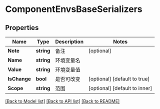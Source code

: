 # ComponentEnvsBaseSerializers

## Properties

Name | Type | Description | Notes
------------ | ------------- | ------------- | -------------
**Note** | **string** | 备注 | [optional] 
**Name** | **string** | 环境变量名 | 
**Value** | **string** | 环境变量值 | 
**IsChange** | **bool** | 是否可改变 | [optional] [default to true]
**Scope** | **string** | 范围 | [optional] [default to inner]

[[Back to Model list]](../README.md#documentation-for-models) [[Back to API list]](../README.md#documentation-for-api-endpoints) [[Back to README]](../README.md)


